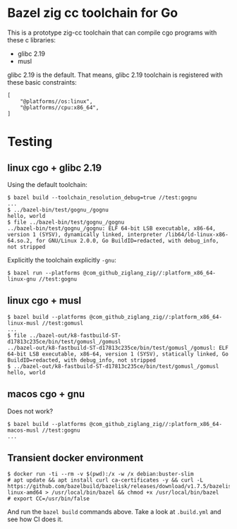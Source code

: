 # Bazel zig cc toolchain for Go

This is a prototype zig-cc toolchain that can compile cgo programs with these c
libraries:

- glibc 2.19
- musl

glibc 2.19 is the default. That means, glibc 2.19 toolchain is registered with
these basic constraints:

```
[
    "@platforms//os:linux",
    "@platforms//cpu:x86_64",
]
```

# Testing

## linux cgo + glibc 2.19

Using the default toolchain:

```
$ bazel build --toolchain_resolution_debug=true //test:gognu
...
$ ../bazel-bin/test/gognu_/gognu
hello, world
$ file ../bazel-bin/test/gognu_/gognu
../bazel-bin/test/gognu_/gognu: ELF 64-bit LSB executable, x86-64, version 1 (SYSV), dynamically linked, interpreter /lib64/ld-linux-x86-64.so.2, for GNU/Linux 2.0.0, Go BuildID=redacted, with debug_info, not stripped
```

Explicitly the toolchain explicitly `-gnu`:
```
$ bazel run --platforms @com_github_ziglang_zig//:platform_x86_64-linux-gnu //test:gognu
```

## linux cgo + musl

```
$ bazel build --platforms @com_github_ziglang_zig//:platform_x86_64-linux-musl //test:gomusl
...
$ file ../bazel-out/k8-fastbuild-ST-d17813c235ce/bin/test/gomusl_/gomusl
../bazel-out/k8-fastbuild-ST-d17813c235ce/bin/test/gomusl_/gomusl: ELF 64-bit LSB executable, x86-64, version 1 (SYSV), statically linked, Go BuildID=redacted, with debug_info, not stripped
$ ../bazel-out/k8-fastbuild-ST-d17813c235ce/bin/test/gomusl_/gomusl
hello, world
```

## macos cgo + gnu

Does not work?

```
$ bazel build --platforms @com_github_ziglang_zig//:platform_x86_64-macos-musl //test:gognu
...
```

## Transient docker environment

```
$ docker run -ti --rm -v $(pwd):/x -w /x debian:buster-slim
# apt update && apt install curl ca-certificates -y && curl -L https://github.com/bazelbuild/bazelisk/releases/download/v1.7.5/bazelisk-linux-amd64 > /usr/local/bin/bazel && chmod +x /usr/local/bin/bazel
# export CC=/usr/bin/false
```

And run the `bazel build` commands above. Take a look at `.build.yml` and see
how CI does it.

